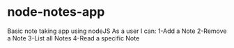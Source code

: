 # node-notes-app
Basic note taking app using nodeJS 
As a user I can:
  1-Add a Note
  2-Remove a Note
  3-List all Notes
  4-Read a specific Note 

